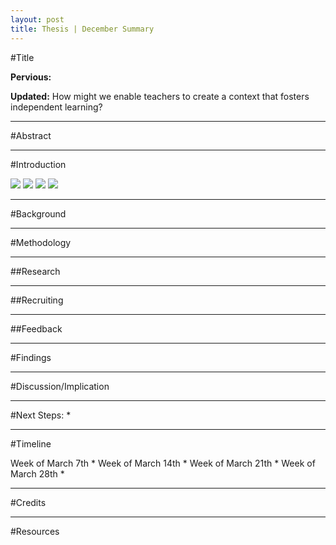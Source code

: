 ```yaml
---
layout: post
title: Thesis | December Summary
---
```





#Title

**Pervious:** 

**Updated:** How might we enable teachers to create a context that fosters independent learning?



--------
#Abstract



--------
#Introduction

![](/content/images/2016/02/IXDSN-480-01_Thesis_Final_v2-2-001.png)
![](/content/images/2016/02/IXDSN-480-01_Thesis_Final_v2-2-002.png)
![](/content/images/2016/02/IXDSN-480-01_Thesis_Final_v2-2-003.png)
![](/content/images/2016/02/IXDSN-480-01_Thesis_Final_v2-2-004.png)

--------
#Background

--------
#Methodology

--------
##Research


--------
##Recruiting


--------
##Feedback



--------
#Findings




--------
#Discussion/Implication



--------
#Next Steps:
* 

--------
#Timeline

Week of March 7th
*
Week of March 14th
*
Week of March 21th 
*
Week of March 28th
*

---
#Credits



---
#Resources
 
 